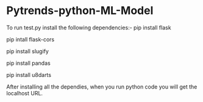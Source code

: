 # Pytrends-python-ML-Model
To run test.py install the following dependencies:-
pip install flask

pip intall flask-cors

pip install slugify

pip install pandas

pip install u8darts

After installing all the dependies, when you run python code you will get the localhost URL.
